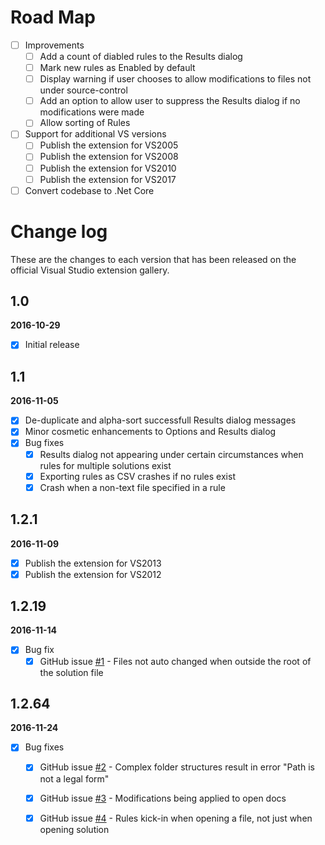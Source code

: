 # Road Map

- [ ] Improvements
   - [ ] Add a count of diabled rules to the Results dialog
   - [ ] Mark new rules as Enabled by default
   - [ ] Display warning if user chooses to allow modifications to files not under source-control
   - [ ] Add an option to allow user to suppress the Results dialog if no modifications were made
   - [ ] Allow sorting of Rules

- [ ] Support for additional VS versions
   - [ ] Publish the extension for VS2005 
   - [ ] Publish the extension for VS2008 
   - [ ] Publish the extension for VS2010 
   - [ ] Publish the extension for VS2017

- [ ] Convert codebase to .Net Core

# Change log

These are the changes to each version that has been released
on the official Visual Studio extension gallery.

## 1.0

**2016-10-29** <!--17:30 UK / 16:30 UTC-->

- [x] Initial release

## 1.1

**2016-11-05** <!--14:20 UK / 14:20 UTC-->

- [x] De-duplicate and alpha-sort successfull Results dialog messages
- [x] Minor cosmetic enhancements to Options and Results dialog
- [x] Bug fixes
  - [x] Results dialog not appearing under certain circumstances when rules for multiple solutions exist
  - [x] Exporting rules as CSV crashes if no rules exist
  - [x] Crash when a non-text file specified in a rule

## 1.2.1

**2016-11-09** <!--18:15 UK / 18:15 UTC-->

- [x] Publish the extension for VS2013
- [x] Publish the extension for VS2012

## 1.2.19

**2016-11-14** <!--08:00 UK / 08:00 UTC-->

- [x] Bug fix
  - [x] GitHub issue [#1](https://github.com/GregTrevellick/AutoFindReplace/issues/1) - Files not auto changed when outside the root of the solution file

## 1.2.64

**2016-11-24** <!--07:15 UK / 07:15 UTC-->

- [x] Bug fixes
  - [x] GitHub issue [#2](https://github.com/GregTrevellick/AutoFindReplace/issues/2) - Complex folder structures result in error "Path is not a legal form"
  - [x] GitHub issue [#3](https://github.com/GregTrevellick/AutoFindReplace/issues/3) - Modifications being applied to open docs
  - [x] GitHub issue [#4](https://github.com/GregTrevellick/AutoFindReplace/issues/4) - Rules kick-in when opening a file, not just when opening solution




<!--MUST / QUICK WINS-->
<!--rules kick in when creating a sln-->
<!--commas in csv-->
<!--suppress pop up if nowt changed-->
<!--"a" -> ""-->
<!--"a" -> "a"-->
<!--Add a count of diabled rules to the Results dialog-->
<!--Mark new rules as Enabled by default-->
<!--Add an option to allow user to suppress the Results dialog if no modifications were made-->
<!--Publish the extension for VS2010 -->

<!--MEDIUM-->
<!--Display warning if user chooses to allow modifications to files not under source-control-->
<!--Allow sorting of Rules-->
<!--Publish the extension for VS2005/2008-->
<!--Publish the extension for VS2017-->

<!--HARD / LOW PTY-->
<!--update vs gallry links to vs market place
-old = https://visualstudiogallery.msdn.microsoft.com/02a85115-e23c-4e73-af09-957741c4f57d?redir=0
new = https://marketplace.visualstudio.com/items?itemName=GregTrevellick.AutoFindReplace-->
<!--sign the extension - not required for auto updates ! activity log ? github.com/mwrock/PowerShell/tree/master/src/signing-->
<!--auto column widths-->
